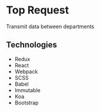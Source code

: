 # Top Request
Transmit data between departments

## Technologies
* Redux
* React
* Webpack
* SCSS
* Babel
* Immutable
* Koa
* Bootstrap
